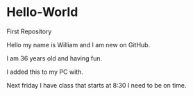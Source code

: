 # Hello-World
First Repository

Hello my name is William and I am new on GitHub.


I am 36 years old and having fun.

I added this to my PC with.

Next friday I have class that starts at 8:30
I need to be on time.
